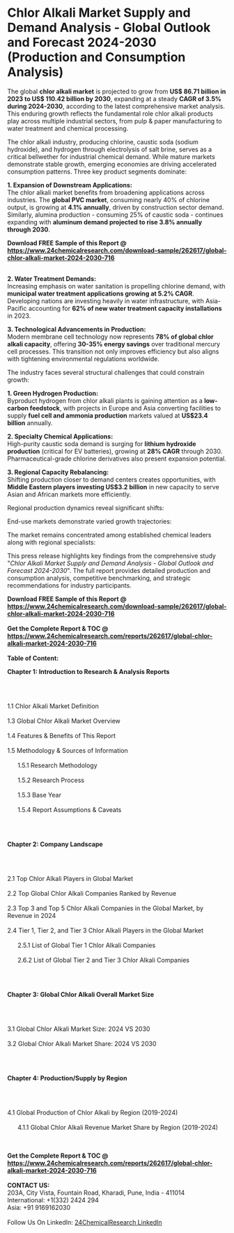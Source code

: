 <h1>Chlor Alkali Market Supply and Demand Analysis - Global Outlook and Forecast 2024-2030 (Production and Consumption Analysis)</h1><p>The global <strong>chlor alkali market</strong> is projected to grow from <strong>US$ 86.71 billion in 2023 to US$ 110.42 billion by 2030</strong>, expanding at a steady <strong>CAGR of 3.5% during 2024-2030</strong>, according to the latest comprehensive market analysis. This enduring growth reflects the fundamental role chlor alkali products play across multiple industrial sectors, from pulp &amp; paper manufacturing to water treatment and chemical processing.</p><p>The chlor alkali industry, producing chlorine, caustic soda (sodium hydroxide), and hydrogen through electrolysis of salt brine, serves as a critical bellwether for industrial chemical demand. While mature markets demonstrate stable growth, emerging economies are driving accelerated consumption patterns. Three key product segments dominate:</p><p><strong>1. Expansion of Downstream Applications:</strong><br>
The chlor alkali market benefits from broadening applications across industries. The <strong>global PVC market</strong>, consuming nearly 40% of chlorine output, is growing at <strong>4.1% annually</strong>, driven by construction sector demand. Similarly, alumina production - consuming 25% of caustic soda - continues expanding with <strong>aluminum demand projected to rise 3.8% annually through 2030</strong>.</p><div><b>Download FREE Sample of this Report @ 
            <a href="https://www.24chemicalresearch.com/download-sample/262617/global-chlor-alkali-market-2024-2030-716">
            https://www.24chemicalresearch.com/download-sample/262617/global-chlor-alkali-market-2024-2030-716</a></b></div><br><p><strong>2. Water Treatment Demands:</strong><br>
Increasing emphasis on water sanitation is propelling chlorine demand, with <strong>municipal water treatment applications growing at 5.2% CAGR</strong>. Developing nations are investing heavily in water infrastructure, with Asia-Pacific accounting for <strong>62% of new water treatment capacity installations</strong> in 2023.</p><p><strong>3. Technological Advancements in Production:</strong><br>
Modern membrane cell technology now represents <strong>78% of global chlor alkali capacity</strong>, offering <strong>30-35% energy savings</strong> over traditional mercury cell processes. This transition not only improves efficiency but also aligns with tightening environmental regulations worldwide.</p><p>The industry faces several structural challenges that could constrain growth:</p><p><strong>1. Green Hydrogen Production:</strong><br>
Byproduct hydrogen from chlor alkali plants is gaining attention as a <strong>low-carbon feedstock</strong>, with projects in Europe and Asia converting facilities to supply <strong>fuel cell and ammonia production</strong> markets valued at <strong>US$23.4 billion</strong> annually.</p><p><strong>2. Specialty Chemical Applications:</strong><br>
High-purity caustic soda demand is surging for <strong>lithium hydroxide production</strong> (critical for EV batteries), growing at <strong>28% CAGR</strong> through 2030. Pharmaceutical-grade chlorine derivatives also present expansion potential.</p><p><strong>3. Regional Capacity Rebalancing:</strong><br>
Shifting production closer to demand centers creates opportunities, with <strong>Middle Eastern players investing US$3.2 billion</strong> in new capacity to serve Asian and African markets more efficiently.</p><p>Regional production dynamics reveal significant shifts:</p><p>End-use markets demonstrate varied growth trajectories:</p><p>The market remains concentrated among established chemical leaders along with regional specialists:</p><p>This press release highlights key findings from the comprehensive study "<em>Chlor Alkali Market Supply and Demand Analysis - Global Outlook and Forecast 2024-2030</em>". The full report provides detailed production and consumption analysis, competitive benchmarking, and strategic recommendations for industry participants.</p><div><b>Download FREE Sample of this Report @ 
            <a href="https://www.24chemicalresearch.com/download-sample/262617/global-chlor-alkali-market-2024-2030-716">
            https://www.24chemicalresearch.com/download-sample/262617/global-chlor-alkali-market-2024-2030-716</a></b></div><br><div><b>Get the Complete Report & TOC @ 
            <a href="https://www.24chemicalresearch.com/reports/262617/global-chlor-alkali-market-2024-2030-716">
            https://www.24chemicalresearch.com/reports/262617/global-chlor-alkali-market-2024-2030-716</a></b></div><br>
            <b>Table of Content:</b><p><p><strong>Chapter 1: Introduction to Research &amp; Analysis Reports</strong></p><br />
<br />
<p>1.1 Chlor Alkali Market Definition<br /><br />
1.3 Global Chlor Alkali Market Overview<br /><br />
1.4 Features &amp; Benefits of This Report<br /><br />
1.5 Methodology &amp; Sources of Information<br /><br />
&nbsp;&nbsp;&nbsp;&nbsp;&nbsp; 1.5.1 Research Methodology<br /><br />
&nbsp;&nbsp;&nbsp;&nbsp;&nbsp; 1.5.2 Research Process<br /><br />
&nbsp;&nbsp;&nbsp;&nbsp;&nbsp; 1.5.3 Base Year<br /><br />
&nbsp;&nbsp;&nbsp;&nbsp;&nbsp; 1.5.4 Report Assumptions &amp; Caveats</p><br />
<br />
<p><strong>Chapter 2: Company Landscape</strong></p><br />
<br />
<p>2.1 Top Chlor Alkali Players in Global Market<br /><br />
2.2 Top Global Chlor Alkali Companies Ranked by Revenue<br /><br />
2.3 Top 3 and Top 5 Chlor Alkali Companies in the Global Market, by Revenue in 2024<br /><br />
2.4 Tier 1, Tier 2, and Tier 3 Chlor Alkali Players in the Global Market<br /><br />
&nbsp;&nbsp;&nbsp;&nbsp;&nbsp; 2.5.1 List of Global Tier 1 Chlor Alkali Companies<br /><br />
&nbsp;&nbsp;&nbsp;&nbsp;&nbsp; 2.6.2 List of Global Tier 2 and Tier 3 Chlor Alkali Companies</p><br />
<br />
<p><strong>Chapter 3: Global Chlor Alkali Overall Market Size</strong></p><br />
<br />
<p>3.1 Global Chlor Alkali Market Size: 2024 VS 2030<br /><br />
3.2 Global Chlor Alkali Market Share: 2024 VS 2030</p><br />
<br />
<p><strong>Chapter 4: Production/Supply by Region</strong></p><br />
<br />
<p>4.1 Global Production of Chlor Alkali by Region (2019-2024)<br /><br />
&nbsp;&nbsp;&nbsp;&nbsp;&nbsp; 4.1.1 Global Chlor Alkali Revenue Market Share by Region (2019-2024)<br /><br />
&nbsp;&nbsp;&nbsp;</p><div><b>Get the Complete Report & TOC @ 
            <a href="https://www.24chemicalresearch.com/reports/262617/global-chlor-alkali-market-2024-2030-716">
            https://www.24chemicalresearch.com/reports/262617/global-chlor-alkali-market-2024-2030-716</a></b></div><br><b>CONTACT US:</b><br>
            203A, City Vista, Fountain Road, Kharadi, Pune, India - 411014<br>
            International: +1(332) 2424 294<br>
            Asia: +91 9169162030 <br><br>
            Follow Us On LinkedIn: <a href="https://www.linkedin.com/company/24chemicalresearch/">24ChemicalResearch LinkedIn</a>